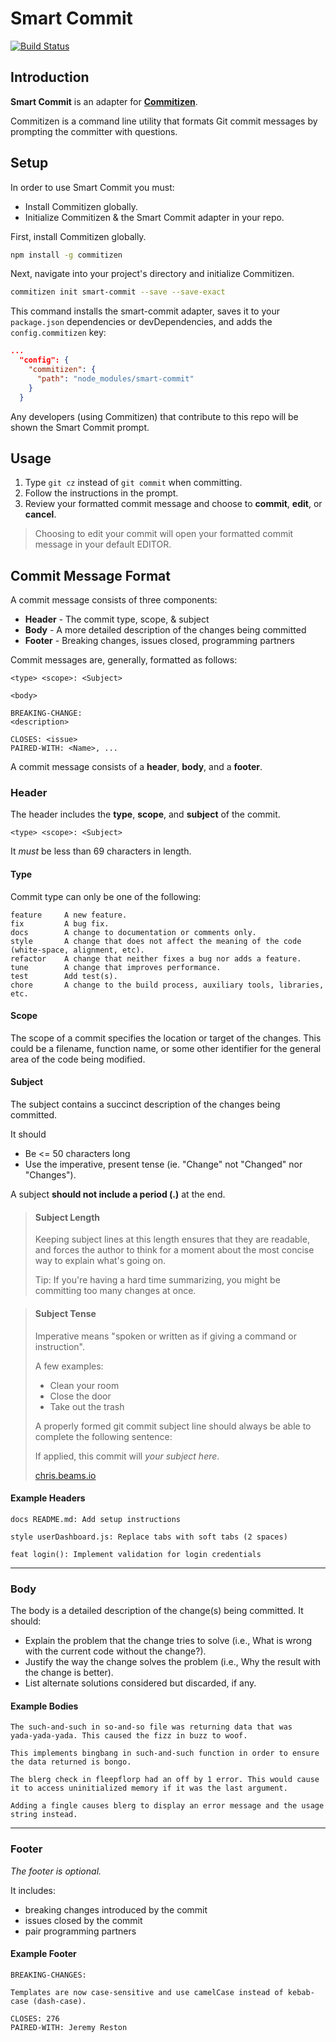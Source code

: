 # Smart Commit
[![Build Status](https://travis-ci.org/Chris-James/smart-commit.svg?branch=master)](https://travis-ci.org/Chris-James/smart-commit)

## Introduction
__Smart Commit__ is an adapter for [__Commitizen__](https://www.npmjs.com/package/commitizen).  

Commitizen is a command line utility that formats Git commit messages by prompting the committer with questions.  

## Setup

In order to use Smart Commit you must:
* Install Commitizen globally.
* Initialize Commitizen & the Smart Commit adapter in your repo.

First, install Commitizen globally.
```bash
npm install -g commitizen
```

Next, navigate into your project's directory and initialize Commitizen.  
```bash
commitizen init smart-commit --save --save-exact
```

This command installs the smart-commit adapter, saves it to your `package.json` dependencies or devDependencies, and adds the `config.commitizen` key:
```JSON
...
  "config": {
    "commitizen": {
      "path": "node_modules/smart-commit"
    }
  }
```

Any developers (using Commitizen) that contribute to this repo will be shown the Smart Commit prompt.

## Usage

1. Type `git cz` instead of `git commit` when committing.
1. Follow the instructions in the prompt.
1. Review your formatted commit message and choose to **commit**, **edit**, or **cancel**.

> Choosing to edit your commit will open your formatted commit message in your default EDITOR.

## Commit Message Format

A commit message consists of three components:  
- **Header** - The commit type, scope, & subject
- **Body** - A more detailed description of the changes being committed
- **Footer** - Breaking changes, issues closed, programming partners

Commit messages are, generally, formatted as follows:
```
<type> <scope>: <Subject>

<body>

BREAKING-CHANGE:
<description>

CLOSES: <issue>
PAIRED-WITH: <Name>, ...
```

A commit message consists of a **header**, **body**, and a **footer**.  

### Header

The header includes the **type**, **scope**, and **subject** of the commit.
```
<type> <scope>: <Subject>
```
It _must_ be less than 69 characters in length.


#### Type

Commit type can only be one of the following:

```
feature     A new feature.
fix         A bug fix.
docs        A change to documentation or comments only.
style       A change that does not affect the meaning of the code (white-space, alignment, etc).
refactor    A change that neither fixes a bug nor adds a feature.
tune        A change that improves performance.
test        Add test(s).
chore       A change to the build process, auxiliary tools, libraries, etc.
```

#### Scope

The scope of a commit specifies the location or target of the changes. This could be a filename, function
name, or some other identifier for the general area of the code being modified.

#### Subject

The subject contains a succinct description of the changes being committed.

It should
* Be <= 50 characters long
* Use the imperative, present tense (ie. "Change" not "Changed" nor "Changes").

A subject **should not include a period (.)** at the end.

> #### Subject Length  
> Keeping subject lines at this length ensures that they are readable, and forces the author to think for a moment about the most concise way to explain what's going on.  
>
> Tip: If you're having a hard time summarizing, you might be committing too many changes at once.  

> #### Subject Tense  
> Imperative means "spoken or written as if giving a command or instruction".  
>
> A few examples:  
> * Clean your room  
> * Close the door  
> * Take out the trash  
>
> A properly formed git commit subject line should always be able to complete the following sentence:  
>
> If applied, this commit will _your subject here_.
>
>[chris.beams.io](http://chris.beams.io/posts/git-commit/)

#### Example Headers
```
docs README.md: Add setup instructions

style userDashboard.js: Replace tabs with soft tabs (2 spaces)

feat login(): Implement validation for login credentials
```
---
### Body

The body is a detailed description of the change(s) being committed. It should:  
* Explain the problem that the change tries to solve (i.e., What is wrong with the current code without the change?).
* Justify the way the change solves the problem (i.e., Why the result with the change is better).
* List alternate solutions considered but discarded, if any.

#### Example Bodies

```
The such-and-such in so-and-so file was returning data that was
yada-yada-yada. This caused the fizz in buzz to woof.

This implements bingbang in such-and-such function in order to ensure
the data returned is bongo.
```

```
The blerg check in fleepflorp had an off by 1 error. This would cause
it to access uninitialized memory if it was the last argument.

Adding a fingle causes blerg to display an error message and the usage
string instead.
```

---
### Footer

_The footer is optional._  

It includes:
- breaking changes introduced by the commit
- issues closed by the commit
- pair programming partners

#### Example Footer
```
BREAKING-CHANGES:

Templates are now case-sensitive and use camelCase instead of kebab-case (dash-case).

CLOSES: 276
PAIRED-WITH: Jeremy Reston
```
